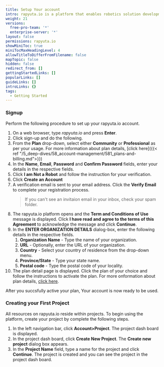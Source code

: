 ```yaml
---
title: Setup Your account
intro: rapyuta.io is a platform that enables robotics solution development by providing the necessary software infrastructure and facilitating the interaction between multiple stakeholders who contribute to the solution development.
weight: 21
versions:
  free-pro-team: '*'
  enterprise-server: '*'
layout: false
permissions: rapyuta.io
showMiniToc: true
miniTocMaxHeadingLevel: 4
allowTitleToDifferFromFilename: false
mapTopic: false
hidden: false
redirect_from: []
gettingStartedLinks: []
popularLinks: []
guideLinks: []
introLinks: {}
tags:
  - Getting Started
---
```



### Signup

Perform the following procedure to set up your rapyuta.io account.

1. On a web browser, type *rapyuta.io* and press **Enter**.
2. Click sign-up and do the following.
  1. From the **Plan** drop-down, select either **Community** or **Professional** as per your usage. For more information about plan details, [click here]({{< ref "/5_deep-dives/58_account-management/581_plans-and-billing.md">}})
  2. In the **Name**, **Email**, **Password** and **Confirm Password** fields, enter your details in the respective fields.
3. Click **I am Not a Robot** and follow the instruction for your verification.
4. Click **Create an Account**
5. A verification email is sent to your email address. Click the **Verify Email**  to complete your registration process.
   > If you can't see an invitaion email in your inbox, check your spam folder. 
6. The rapyuta.io platform opens and the **Term and Conditions of Use** message is displayed. Click **I have read and agree to the terms of this Agreement** to acknowledge the message and click **Continue**.
7. In the **ENTER ORGANIZATION DETAILS** dialog-box, enter the following details in the respective fields. 
   1. **Organization Name** - Type the name of your organization.
   2. **URL** - Optionally, enter the URL of your organization.
   3. **Country** - Select your country of residence from the drop-down menu.
   4. **Province/State** - Type your state name.
   5. **Postal code** - Type the postal code of your locality.
8. The plan detail page is displayed. Click the plan of your choice and follow the instructions to activate the plan. For more onformation about plan details, [click here](/5_deep-dives/58_account-management/581_plans-and-billing/).

After you succsfully active your plan, Your account is now ready to be used.


### Creating your First Project

All resources on rapyuta.io reside within projects. 
To begin using the platform, create your project by complete the following steps.


1. In the left navigation bar, click **Account>Project**. The project dash board is displayed.
2. In the project dash board, click **Create New Project**. The **Create new project** dialog box appears.
3. In the **Project Name** field, type a name for the project and click **Continue**.
  The project is created and you can see the project in the project dash board.

